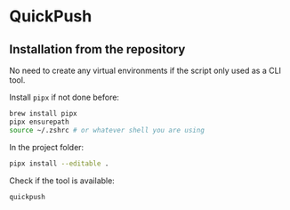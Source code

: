 # QuickPush

## Installation from the repository

No need to create any virtual environments if the script only used as a CLI tool.

Install `pipx` if not done before:

```bash
brew install pipx
pipx ensurepath
source ~/.zshrc # or whatever shell you are using
```

In the project folder:

```bash
pipx install --editable .
```

Check if the tool is available:

```
quickpush
```
